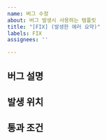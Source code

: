 ```yaml
---
name: 버그 수정
about: 버그 발생시 사용하는 템플릿
title: "[FIX] (발생한 에러 요약)"
labels: FIX
assignees: ''

---
```


## 버그 설명


## 발생 위치


## 통과 조건
